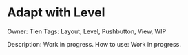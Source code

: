 # Adapt with Level

Owner: Tien
Tags: Layout, Level, Pushbutton, View, WIP

Description: Work in progress.
How to use: Work in progress.